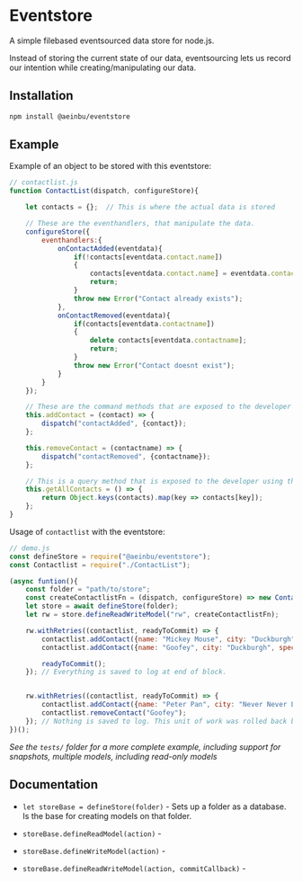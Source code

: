 # Eventstore
A simple filebased eventsourced data store for node.js.

Instead of storing the current state of our data, eventsourcing lets us record our intention while creating/manipulating our data.

## Installation

```bash
npm install @aeinbu/eventstore
```

## Example

Example of an object to be stored with this eventstore:

```javascript
// contactlist.js
function ContactList(dispatch, configureStore){

	let contacts = {};  // This is where the actual data is stored

	// These are the eventhandlers, that manipulate the data.
	configureStore({
		eventhandlers:{
			onContactAdded(eventdata){
				if(!contacts[eventdata.contact.name])
				{
					contacts[eventdata.contact.name] = eventdata.contact;
					return;
				}
				throw new Error("Contact already exists");
			},
			onContactRemoved(eventdata){
				if(contacts[eventdata.contactname])
				{
					delete contacts[eventdata.contactname];
					return;
				}
				throw new Error("Contact doesnt exist");			
			}
		}
	});

	// These are the command methods that are exposed to the developer using this class
	this.addContact = (contact) => {
		dispatch("contactAdded", {contact});
	};

	this.removeContact = (contactname) => {
		dispatch("contactRemoved", {contactname});
	};

	// This is a query method that is exposed to the developer using this class
	this.getAllContacts = () => {
		return Object.keys(contacts).map(key => contacts[key]);
	};
}
```

Usage of `contactlist` with the eventstore:

```javascript
// demo.js
const defineStore = require("@aeinbu/eventstore");
const Contactlist = require("./ContactList");

(async funtion(){
	const folder = "path/to/store";
	const createContactlistFn = (dispatch, configureStore) => new Contactlist(dispatch, configureStore);
	let store = await defineStore(folder);
	let rw = store.defineReadWriteModel("rw", createContactlistFn);

	rw.withRetries((contactlist, readyToCommit) => {
		contactlist.addContact({name: "Mickey Mouse", city: "Duckburgh", species: "Mouse"});
		contactlist.addContact({name: "Goofey", city: "Duckburgh", species: "Dog"});

		readyToCommit();
	}); // Everything is saved to log at end of block.


	rw.withRetries((contactlist, readyToCommit) => {
		contactlist.addContact({name: "Peter Pan", city: "Never Never Land", species: "Boy"});
		contactlist.removeContact("Goofey");
	}); // Nothing is saved to log. This unit of work was rolled back because no call was made to readyToCommit().
})();
```

_See the `tests/` folder for a more complete example, including support for snapshots, multiple models, including read-only models_

## Documentation

- `let storeBase = defineStore(folder)` - Sets up a folder as a database. Is the base for creating models on that folder.

- `storeBase.defineReadModel(action)` - 

- `storeBase.defineWriteModel(action)` - 

- `storeBase.defineReadWriteModel(action, commitCallback)` - 
